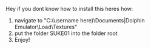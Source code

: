 Hey if you dont know how to install this heres how:
1. navigate to "C:\(username here)\Documents|Dolphin Emulator\Load\Textures"
2. put the folder SUKE01 into the folder root
3. Enjoy!
